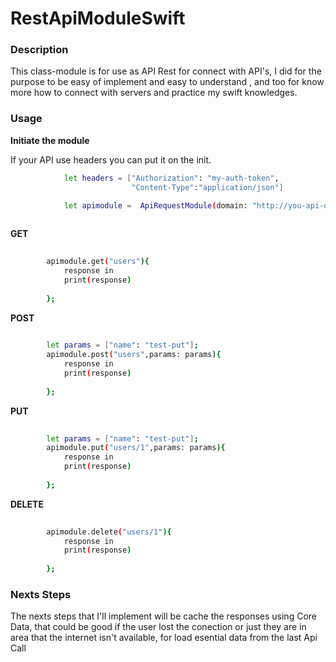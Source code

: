 # RestApiModuleSwift

### Description

This class-module is for use as API Rest for connect with API's, I did for the purpose to be easy of implement and easy to 
understand , and too for know more how to connect with servers and practice my swift knowledges.

### Usage


**Initiate the module**
 
If your API use headers you can put it on the init.

```sh
            let headers = ["Authorization": "my-auth-token",
                           "Content-Type":"application/json"]

            let apimodule =  ApiRequestModule(domain: "http://you-api-domain/",headers: headers)
        

```
**GET**

```sh
          
        apimodule.get("users"){
            response in
            print(response)
        
        };

```

**POST**

```sh
          
        let params = ["name": "test-put"];
        apimodule.post("users",params: params){
            response in
            print(response)
        
        };

```

**PUT**

```sh
          
        let params = ["name": "test-put"];
        apimodule.put("users/1",params: params){
            response in
            print(response)
        
        };

```

**DELETE**

```sh
          
        apimodule.delete("users/1"){
            response in
            print(response)
        
        };

```

### Nexts Steps

The nexts steps that I'll implement will be cache the responses using Core Data, that could be good if the user 
lost the conection or just they are in area that the internet isn't available, for load esential data from the last
Api Call




